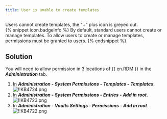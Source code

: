 ```yaml
---
title: User is unable to create templates
---
```

Users cannot create templates, the "+" plus icon is greyed out.  
{% snippet icon.badgeInfo %}
By default, standard users cannot create or manage templates. To allow users to create or manage templates, permissions must be granted to users.
{% endsnippet %}  

## Solution
You will need to allow permission in 3 locations of {{ en.RDM }} in the ***Administration*** tab.
1. In ***Administration - System Permissions - Templates - Templates***.  
![!!KB4724.png](https://webdevolutions.azureedge.net/docs/en/kb/KB4724.png)
1. In ***Administration - System Permissions - Entries - Add in root***.  
![!!KB4723.png](https://webdevolutions.azureedge.net/docs/en/kb/KB4723.png)
1. In ***Administration - Vaults Settings - Permissions - Add in root***.  
![!!KB4722.png](https://webdevolutions.azureedge.net/docs/en/kb/KB4722.png)
